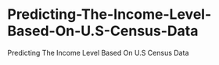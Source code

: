 # Predicting-The-Income-Level-Based-On-U.S-Census-Data
Predicting The Income Level Based On U.S Census Data
